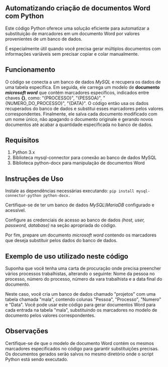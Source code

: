 ## Automatizando criação de documentos Word com Python

Este código Python oferece uma solução eficiente para automatizar a substituição de marcadores em um documento Word por valores provenientes de um banco de dados. 

É especialmente útil quando você precisa gerar múltiplos documentos com informações variáveis sem precisar copiar e colar manualmente.

## Funcionamento
O código se conecta a um banco de dados *MySQL* e recupera os dados de uma tabela específica. 
Em seguida, ele carrega um modelo de **documento** ***microsoft word*** que contém marcadores específicos, indicados entre chaves **{}**, como: "{PROCESSO}", "{PESSOA}", "{NUMERO_DO_PROCESSO}", "{DATA}". 
O código então usa os dados recuperados do banco de dados e substitui esses marcadores pelos valores correspondentes. 
Finalmente, ele salva cada documento modificado com um nome único, não apagando o documento originale e gerando novos documentos até acabar a quantidade especificada no banco de dados.

## Requisitos
1. Python 3.x
2. Biblioteca mysql-connector para conexão ao banco de dados MySQL
3. Biblioteca python-docx para manipulação de documentos Word

## Instruções de Uso
Instale as dependências necessárias executando: `pip install mysql-connector-python python-docx.`

Certifique-se de ter um banco de dados *MySQL\MariaDB* configurado e acessível.

Configure as credenciais de acesso ao banco de dados *(host, user, password, database)* na seção apropriada do código.

Por fim, prepare um documento *microsoft word* contendo os marcadores que deseja substituir pelos dados do banco de dados.

## Exemplo de uso utilizado neste código
Suponha que você tenha uma carta de procuração onde precisa preencher vários processos trabalhistas, alterando o seguinte: Nome da pessoa no processo, número do processo, número da vara trabalhista e a data final do documento.

Neste caso, você cria um banco de dados chamado "projetos" com uma tabela chamada "mala", contendo colunas "Pessoa", "Processo", "Numero" e "Data". Você pode usar este código para gerar documentos Word para cada entrada na tabela "mala", substituindo os marcadores no modelo de documento pelos valores correspondentes.

## Observações
Certifique-se de que o modelo de documento Word contém os mesmos marcadores especificados no código para garantir substituições precisas.
Os documentos gerados serão salvos no mesmo diretório onde o script Python está sendo executado.
